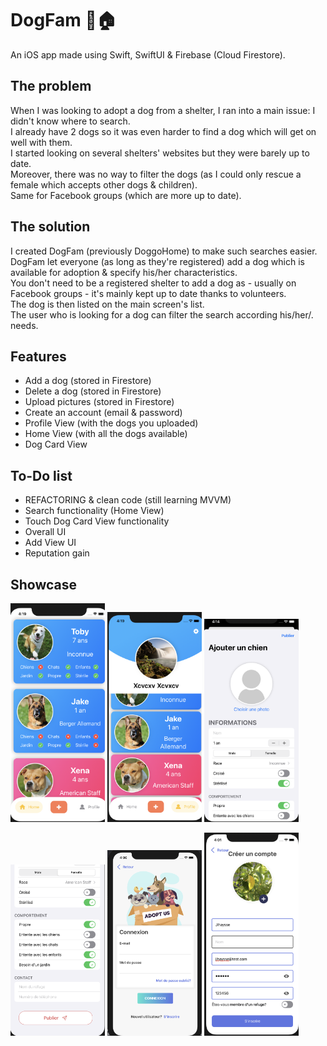 # DogFam 🐶🏠

An iOS app made using Swift, SwiftUI & Firebase (Cloud Firestore).

## The problem

When I was looking to adopt a dog from a shelter, I ran into a main issue: I didn't know where to search.  
I already have 2 dogs so it was even harder to find a dog which will get on well with them.  
I started looking on several shelters' websites but they were barely up to date.  
Moreover, there was no way to filter the dogs (as I could only rescue a female which accepts other dogs & children).  
Same for Facebook groups (which are more up to date).  

## The solution

I created DogFam (previously DoggoHome) to make such searches easier.  
DogFam let everyone (as long as they're registered) add a dog which is available for adoption & specify his/her characteristics.  
You don't need to be a registered shelter to add a dog as - usually on Facebook groups - it's mainly kept up to date thanks to volunteers.  
The dog is then listed on the main screen's list.  
The user who is looking for a dog can filter the search according his/her/. needs.  

## Features

* Add a dog (stored in Firestore)
* Delete a dog (stored in Firestore)
* Upload pictures (stored in Firestore)
* Create an account (email & password)
* Profile View (with the dogs you uploaded)
* Home View (with all the dogs available)
* Dog Card View


## To-Do list

* REFACTORING & clean code (still learning MVVM)
* Search functionality (Home View)
* Touch Dog Card View functionality
* Overall UI
* Add View UI
* Reputation gain

## Showcase
<p float="left">
  <img src="./Screenshots/HomeView.png" width="30%" height="30%">
  <img src="./Screenshots/ProfileView.png" width="30%" height="30%">
  <img src="./Screenshots/AddView.png" width="30%" height="30%">
 </p>
 <p float="left">
  <img src="./Screenshots/AddView2.png" width="30%" height="30%">
  <img src="./Screenshots/LoginView.png" width="30%" height="30%">
  <img src="./Screenshots/RegisterView.png" width="30%" height="30%">
</p>





